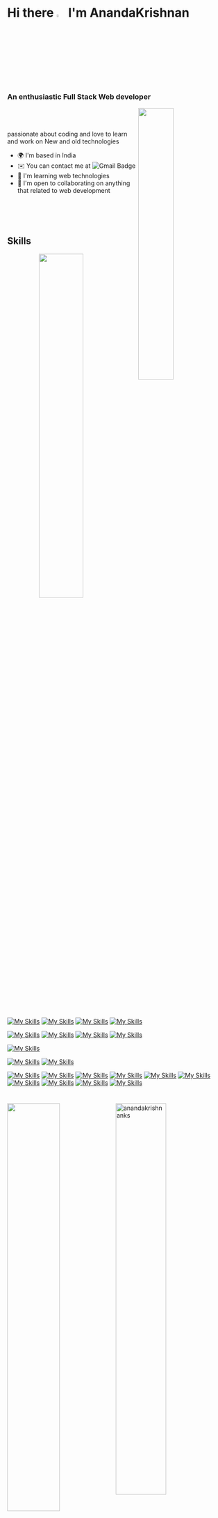 # Hi there <img width="4%" src="https://imgs.search.brave.com/w1j0-ek1qAH1Nok7MJkZNl7pOtJWoEB3dPqSHvA9lzA/rs:fit:1024:1024:1/g:ce/aHR0cHM6Ly9ibG9n/LmpveXBpeGVscy5j/b20vY29udGVudC9p/bWFnZXMvMjAxOS8w/Ni93YXZpbmdfaGFu/ZF9zaWduXzEwMjQu/Z2lm.gif"/> I'm AnandaKrishnan  
### An enthusiastic Full Stack Web developer 
<img width="40%" align="right" src="https://imgs.search.brave.com/w6Afg5fCX8h_wkW1FD2XLMOuKUOXVT9tN2hJWmhl6Rc/rs:fit:800:600:1/g:ce/aHR0cHM6Ly9jZG4u/ZHJpYmJibGUuY29t/L3VzZXJzLzExNjIw/Nzcvc2NyZWVuc2hv/dHMvMzg0ODkxNC9w/cm9ncmFtbWVyLmdp/Zg.gif" alt=""/>

<br/><br/><br/>
passionate about coding and love to learn and work on New and old technologies

* 🌍  I'm based in India
* ✉️  You can contact me at  ![Gmail Badge](https://img.shields.io/badge/-anandakrishnan1000@gmail.com-c14438?style=plastic&logo=Gmail&logoColor=white&)
* 🧠  I'm learning web technologies
* 🤝  I'm open to collaborating on anything that related to web development <br/><br/><br/>
 <br/>
 
 ## Skills
 
 <img align="right"  width="45%"  src="https://github-readme-stats.vercel.app/api/top-langs/?username=AnandaKrishnanKS&layout=compact"/>

  [![My Skills](https://skillicons.dev/icons?i=html)](https://developer.mozilla.org/en-US/docs/Glossary/HTML5) [![My Skills](https://skillicons.dev/icons?i=css)](https://developer.mozilla.org/en-US/docs/Web/CSS) [![My Skills](https://skillicons.dev/icons?i=js)](https://developer.mozilla.org/en-US/docs/Web/JavaScript) [![My Skills](https://skillicons.dev/icons?i=ts)](https://www.typescriptlang.org/)

 [![My Skills](https://skillicons.dev/icons?i=nodejs)](https://nodejs.org/en/) [![My Skills](https://skillicons.dev/icons?i=angular)](https://angular.org/en/) [![My Skills](https://skillicons.dev/icons?i=react)](https://reactjs.org/) [![My Skills](https://skillicons.dev/icons?i=expressjs)](https://expressjs.com/)

 [![My Skills](https://skillicons.dev/icons?i=mongodb)](https://www.mongodb.com/)

 [![My Skills](https://skillicons.dev/icons?i=bootstrap)](https://getbootstrap.com/) [![My Skills](https://skillicons.dev/icons?i=materialui)](https://mui.com/)

 [![My Skills](https://skillicons.dev/icons?i=git)](https://git-scm.com/) [![My Skills](https://skillicons.dev/icons?i=github)](https://docs.github.com/en) [![My Skills](https://skillicons.dev/icons?i=docker)](https://docs.docker.com/) [![My Skills](https://skillicons.dev/icons?i=firebase)](https://docs.firebase.com/) [![My Skills](https://skillicons.dev/icons?i=linux)](https://www.linux.org/) [![My Skills](https://skillicons.dev/icons?i=aws)](https://aws.amazon.com/) [![My Skills](https://skillicons.dev/icons?i=xd)](https://docs.xd.com/) [![My Skills](https://skillicons.dev/icons?i=illustrator)](https://www.illustrator.org/) [![My Skills](https://skillicons.dev/icons?i=premiere)](https://docs.premiere.com/) [![My Skills](https://skillicons.dev/icons?i=photoshop)](https://docs.photoshop.com/) 

#

<img align="left" width="49%"  src="https://github-readme-stats.vercel.app/api?username=AnandaKrishnanKS&show_icons=true&theme=radical"/>
<p><img width="48%" src="https://github-readme-streak-stats.herokuapp.com/?user=anandakrishnanks&" alt="anandakrishnanks" /></p>
